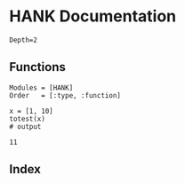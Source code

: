  # HANK Documentation

```@contents
Depth=2
```

## Functions

```@autodocs
Modules = [HANK]
Order   = [:type, :function]
```

```jldoctest
x = [1, 10]
totest(x)
# output

11
```

## Index

```@index
```
